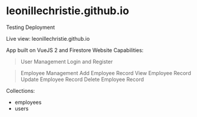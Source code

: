 # leonillechristie.github.io
Testing Deployment

Live view: leonillechristie.github.io

App built on VueJS 2 and Firestore
Website Capabilities:
> User Management 
   Login and Register

> Employee Management
   Add Employee Record
   View Employee Record
   Update Employee Record
   Delete Employee Record
   
Collections:
* employees
* users
